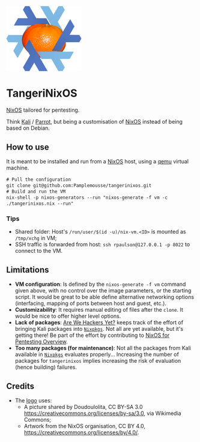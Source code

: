 <img src='./tangerinixos.png' width='200' />

# TangeriNixOS

[NixOS](https://nixos.org/) tailored for pentesting.

Think [Kali](https://www.kali.org/) / [Parrot](https://parrotlinux.org/), but being a customisation of [NixOS](https://nixos.org/) instead of being based on Debian.


## How to use

It is meant to be installed and run from a [NixOS](https://nixos.org/) host, using a [qemu](https://www.qemu.org/) virtual machine.

```
# Pull the configuration
git clone git@github.com:Pamplemousse/tangerinixos.git
# Build and run the VM
nix-shell -p nixos-generators --run "nixos-generate -f vm -c ./tangerinixos.nix --run"
```

### Tips

  * Shared folder: Host's `/run/user/$(id -u)/nix-vm.<ID>` is mounted as `/tmp/xchg` in VM;
  * SSH traffic is forwarded from host: `ssh rpaulson@127.0.0.1 -p 8022` to connect to the VM.

## Limitations

  * **VM configuration**:
    Is defined by the `nixos-generate -f vm` command given above, with no control over the image parameters, or the starting script.
    It would be great to be able define alternative networking options (interfacing, mapping of ports between host and guest, etc.).
  * **Customizability**:
    It requires manual editing of files after the `clone`. It would be nice to offer higher level options.
  * **Lack of packages**:
    [Are We Hackers Yet?](https://jjjollyjim.github.io/arewehackersyet/index.html) keeps track of the effort of bringing Kali packages into [`Nixpkgs`](https://github.com/NixOS/Nixpkgs).
    Not all are yet available, but it's getting there!
    Be part of the effort by contributing to [NixOS for Pentesting Overview](https://github.com/NixOS/nixpkgs/issues/81418).
  * **Too many packages (for maintenance)**:
    Not all the packages from Kali available in [`Nixpkgs`](https://github.com/NixOS/Nixpkgs) evaluates properly...
    Increasing the number of packages for `tangerinixos` implies increasing the risk of evaluation (hence building) failures.


## Credits

  * The [logo](./tangerinixos.png) uses:
    - A picture shared by Doudoulolita, CC BY-SA 3.0 <https://creativecommons.org/licenses/by-sa/3.0>, via Wikimedia Commons;
    - Artwork from the NixOS organisation, CC BY 4.0, <https://creativecommons.org/licenses/by/4.0/>.
